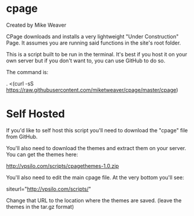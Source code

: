 cpage
=====
Created by Mike Weaver

CPage downloads and installs a very lightweight "Under Construction" Page.
It assumes you are running said functions in the site's root folder. 

This is a script built to be run in the terminal. It's best if you host it on your own server but if you don't want to, you can use GitHub to do so.

The command is:

. <(curl -sS https://raw.githubusercontent.com/miketweaver/cpage/master/cpage)

Self Hosted 
========

If you'd like to self host this script you'll need to download the "cpage" file from GitHub.

You'll also need to download the themes and extract them on your server.
You can get the themes here: 

http://vpsilo.com/scripts/cpagethemes-1.0.zip

You'll also need to edit the main cpage file.
At the very bottom you'll see:

siteurl="http://vpsilo.com/scripts/"

Change that URL to the location where the themes are saved. (leave the themes in the tar.gz format)
